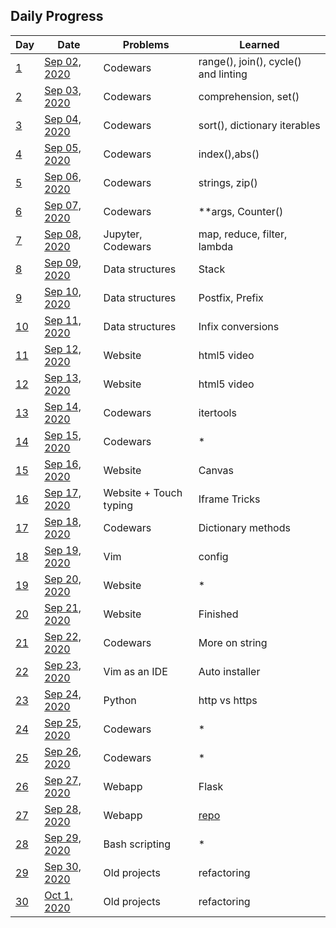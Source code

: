 ## Daily Progress 
| Day | Date | Problems | Learned |
| --- | --- | --- | --- |
| [1](https://github.com/gauthamp10/100DaysOfCode/tree/master/001) | [Sep 02, 2020](https://github.com/gauthamp10/100DaysOfCode/blob/master/001/README.md) | Codewars | range(), join(), cycle() and linting |
| [2](https://github.com/gauthamp10/100DaysOfCode/tree/master/002) | [Sep 03, 2020](https://github.com/gauthamp10/100DaysOfCode/blob/master/002/README.md) | Codewars | comprehension, set() |
| [3](https://github.com/gauthamp10/100DaysOfCode/tree/master/003) | [Sep 04, 2020](https://github.com/gauthamp10/100DaysOfCode/blob/master/003/README.md) | Codewars | sort(), dictionary iterables |
| [4](https://github.com/gauthamp10/100DaysOfCode/tree/master/004) | [Sep 05, 2020](https://github.com/gauthamp10/100DaysOfCode/blob/master/004/README.md) | Codewars | index(),abs() |
| [5](https://github.com/gauthamp10/100DaysOfCode/tree/master/005) | [Sep 06, 2020](https://github.com/gauthamp10/100DaysOfCode/blob/master/005/README.md) | Codewars | strings, zip() |
| [6](https://github.com/gauthamp10/100DaysOfCode/tree/master/006) | [Sep 07, 2020](https://github.com/gauthamp10/100DaysOfCode/blob/master/006/README.md) | Codewars | **args, Counter() |
| [7](https://github.com/gauthamp10/100DaysOfCode/tree/master/007) | [Sep 08, 2020](https://github.com/gauthamp10/100DaysOfCode/blob/master/007/README.md) | Jupyter, Codewars | map, reduce, filter, lambda |
| [8](https://github.com/gauthamp10/100DaysOfCode/tree/master/008) | [Sep 09, 2020](https://github.com/gauthamp10/100DaysOfCode/blob/master/008/README.md) | Data structures | Stack |
| [9](https://github.com/gauthamp10/100DaysOfCode/tree/master/009) | [Sep 10, 2020](https://github.com/gauthamp10/100DaysOfCode/blob/master/009/README.md) | Data structures |  Postfix, Prefix |
| [10](https://github.com/gauthamp10/100DaysOfCode/tree/master/010) | [Sep 11, 2020](https://github.com/gauthamp10/100DaysOfCode/blob/master/010/README.md) | Data structures |  Infix conversions |
| [11](https://github.com/gauthamp10/100DaysOfCode/tree/master/011) | [Sep 12, 2020](https://github.com/gauthamp10/100DaysOfCode/blob/master/011/README.md) | Website |  html5 video |
| [12](https://github.com/gauthamp10/100DaysOfCode/tree/master/012) | [Sep 13, 2020](https://github.com/gauthamp10/100DaysOfCode/blob/master/012/README.md) | Website |  html5 video |
| [13](https://github.com/gauthamp10/100DaysOfCode/tree/master/013) | [Sep 14, 2020](https://github.com/gauthamp10/100DaysOfCode/blob/master/013/README.md) | Codewars |  itertools |
| [14](https://github.com/gauthamp10/100DaysOfCode/tree/master/014) | [Sep 15, 2020](https://github.com/gauthamp10/100DaysOfCode/blob/master/014/README.md) | Codewars | * |
| [15](https://github.com/gauthamp10/100DaysOfCode/tree/master/015) | [Sep 16, 2020](https://github.com/gauthamp10/100DaysOfCode/blob/master/015/README.md) | Website | Canvas |
| [16](https://github.com/gauthamp10/100DaysOfCode/tree/master/016) | [Sep 17, 2020](https://github.com/gauthamp10/100DaysOfCode/blob/master/016/README.md) | Website + Touch typing | Iframe Tricks |
| [17](https://github.com/gauthamp10/100DaysOfCode/tree/master/017) | [Sep 18, 2020](https://github.com/gauthamp10/100DaysOfCode/blob/master/017/README.md) | Codewars | Dictionary methods |
| [18](https://github.com/gauthamp10/100DaysOfCode/tree/master/018) | [Sep 19, 2020](https://github.com/gauthamp10/100DaysOfCode/blob/master/018/README.md) | Vim | config |
| [19](https://github.com/gauthamp10/100DaysOfCode/tree/master/019) | [Sep 20, 2020](https://github.com/gauthamp10/100DaysOfCode/blob/master/019/README.md) | Website | * |
| [20](https://github.com/gauthamp10/100DaysOfCode/tree/master/020) | [Sep 21, 2020](https://github.com/gauthamp10/100DaysOfCode/blob/master/020/README.md) | Website | Finished |
| [21](https://github.com/gauthamp10/100DaysOfCode/tree/master/021) | [Sep 22, 2020](https://github.com/gauthamp10/100DaysOfCode/blob/master/021/README.md) | Codewars | More on string |
| [22](https://github.com/gauthamp10/100DaysOfCode/tree/master/022) | [Sep 23, 2020](https://github.com/gauthamp10/100DaysOfCode/blob/master/022/README.md) | Vim as an IDE | Auto installer |
| [23](https://github.com/gauthamp10/100DaysOfCode/tree/master/023) | [Sep 24, 2020](https://github.com/gauthamp10/100DaysOfCode/blob/master/023/README.md) | Python | http vs https |
| [24](https://github.com/gauthamp10/100DaysOfCode/tree/master/024) | [Sep 25, 2020](https://github.com/gauthamp10/100DaysOfCode/blob/master/024/README.md) | Codewars | * |
| [25](https://github.com/gauthamp10/100DaysOfCode/tree/master/025) | [Sep 26, 2020](https://github.com/gauthamp10/100DaysOfCode/blob/master/025/README.md) | Codewars | * |
| [26](https://github.com/gauthamp10/100DaysOfCode/tree/master/026) | [Sep 27, 2020](https://github.com/gauthamp10/100DaysOfCode/blob/master/026/README.md) | Webapp | Flask |
| [27](https://github.com/gauthamp10/100DaysOfCode/tree/master/027) | [Sep 28, 2020](https://github.com/gauthamp10/100DaysOfCode/blob/master/027/README.md) | Webapp | [repo](https://github.com/gauthamp10/mldeploy) |
| [28](https://github.com/gauthamp10/100DaysOfCode/tree/master/028) | [Sep 29, 2020](https://github.com/gauthamp10/100DaysOfCode/blob/master/028/README.md) |Bash scripting | * | 
| [29](https://github.com/gauthamp10/100DaysOfCode/tree/master/029) | [Sep 30, 2020](https://github.com/gauthamp10/100DaysOfCode/blob/master/029/README.md) |Old projects | refactoring | 
| [30](https://github.com/gauthamp10/100DaysOfCode/tree/master/030) | [Oct 1, 2020](https://github.com/gauthamp10/100DaysOfCode/blob/master/030/README.md) |Old projects | refactoring | 
